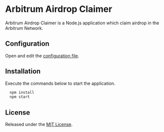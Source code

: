# Arbitrum Airdrop Claimer

Arbitrum Airdrop Claimer is a Node.js application which claim airdrop in the Arbitrum Network.

## Configuration
Open and edit the [configuration file](./src/config.ts).

## Installation
Execute the commands below to start the application.

```bash
  npm install
  npm start
```

## License
Released under the [MIT License](LICENSE).
